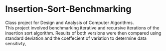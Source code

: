 # Insertion-Sort-Benchmarking
Class project for Design and Analysis of Computer Algorithms.
<br>
This project involved benchmarking iterative and recursive iterations of the insertion sort algorithm. Results of both versions were then compared using standard deviation and the coeffecient of variation to determine data sensitivty,
